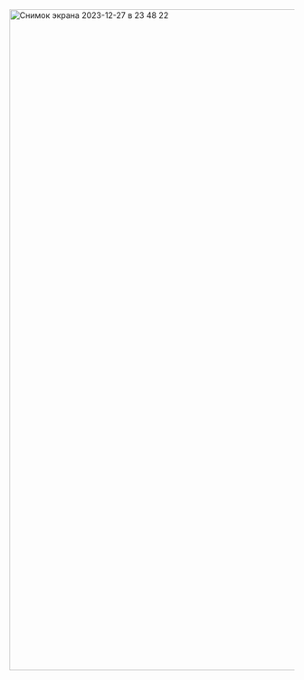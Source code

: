 <img width="1168" alt="Снимок экрана 2023-12-27 в 23 48 22" src="https://github.com/Moroz-max/Skillbox-M20/assets/29643984/57f4b0aa-94d9-4310-af10-11050a2a79f4">
